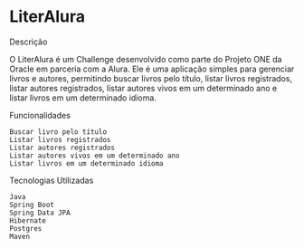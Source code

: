 # LiterAlura
Descrição

O LiterAlura é um Challenge desenvolvido como parte do Projeto ONE da Oracle em parceria com a Alura. Ele é uma aplicação simples para gerenciar livros e autores, permitindo buscar livros pelo título, listar livros registrados, listar autores registrados, listar autores vivos em um determinado ano e listar livros em um determinado idioma.

Funcionalidades

    Buscar livro pelo título
    Listar livros registrados
    Listar autores registrados
    Listar autores vivos em um determinado ano
    Listar livros em um determinado idioma

Tecnologias Utilizadas

    Java
    Spring Boot
    Spring Data JPA
    Hibernate
    Postgres
    Maven
